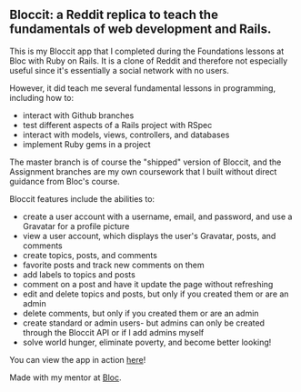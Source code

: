 ## Bloccit: a Reddit replica to teach the fundamentals of web development and Rails.
  
  This is my Bloccit app that I completed during the Foundations lessons at Bloc with Ruby on Rails. It is a clone of Reddit and therefore not especially useful since it's essentially a social network with no users.
  
  However, it did teach me several fundamental lessons in programming, including how to:
  
  * interact with Github branches
  * test different aspects of a Rails project with RSpec
  * interact with models, views, controllers, and databases
  * implement Ruby gems in a project

  The master branch is of course the "shipped" version of Bloccit, and the Assignment branches are my own coursework that I built without direct guidance from Bloc's course.
  
  Bloccit features include the abilities to:
  
  * create a user account with a username, email, and password, and use a Gravatar for a profile picture
  * view a user account, which displays the user's Gravatar, posts, and comments
  * create topics, posts, and comments
  * favorite posts and track new comments on them
  * add labels to topics and posts
  * comment on a post and have it update the page without refreshing
  * edit and delete topics and posts, but only if you created them or are an admin
  * delete comments, but only if you created them or are an admin
  * create standard or admin users- but admins can only be created through the Bloccit API or if I add admins myself
  * solve world hunger, eliminate poverty, and become better looking!
  

  You can view the app in action [here](http://dan-rice-bloccit.herokuapp.com)!
  
  
  Made with my mentor at [Bloc](http://bloc.io).